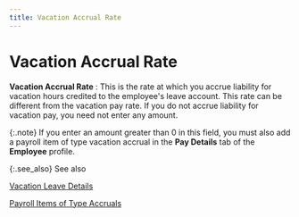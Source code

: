 ```yaml
---
title: Vacation Accrual Rate
---
```


# Vacation Accrual Rate


**Vacation Accrual Rate**
: This is the rate at which you accrue liability for  vacation hours credited to the employee's leave account. This rate can  be different from the vacation pay rate. If you do not accrue liability  for vacation pay, you need not enter any amount.


{:.note}
If you enter an amount greater than 0 in this  field, you must also add a payroll item of type vacation accrual in the  **Pay Details** tab of the **Employee**  profile.


{:.see_also}
See also


[Vacation  Leave Details]({{site.prl_baseurl}}/misc/vacation_leave_details_2.html)


[Payroll  Items of Type Accruals]({{site.prl_baseurl}}/misc/pay_types_of_payroll_items_of_type_accruals.html)
